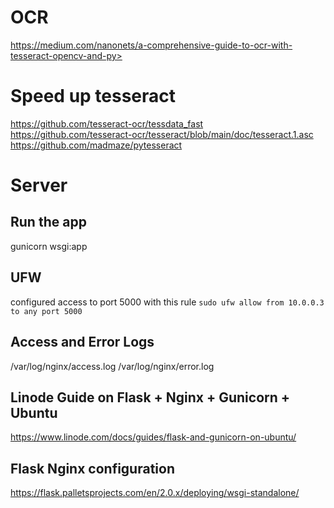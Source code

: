 # OCR
https://medium.com/nanonets/a-comprehensive-guide-to-ocr-with-tesseract-opencv-and-py>


# Speed up tesseract
https://github.com/tesseract-ocr/tessdata_fast
https://github.com/tesseract-ocr/tesseract/blob/main/doc/tesseract.1.asc
https://github.com/madmaze/pytesseract

# Server

## Run the app 
gunicorn wsgi:app 

## UFW
configured access to port 5000 with this rule
`sudo ufw allow from 10.0.0.3 to any port 5000`

## Access and Error Logs
/var/log/nginx/access.log
/var/log/nginx/error.log

## Linode Guide on Flask + Nginx + Gunicorn + Ubuntu
https://www.linode.com/docs/guides/flask-and-gunicorn-on-ubuntu/


## Flask Nginx configuration
https://flask.palletsprojects.com/en/2.0.x/deploying/wsgi-standalone/
